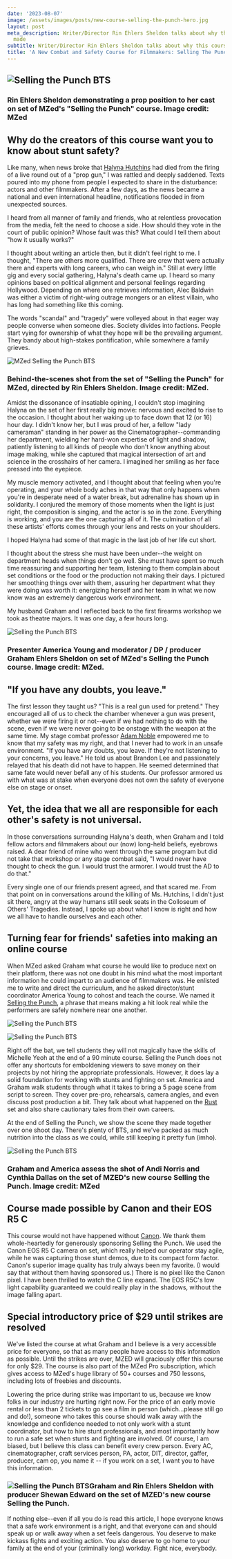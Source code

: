 ```yaml
---
date: '2023-08-07'
image: /assets/images/posts/new-course-selling-the-punch-hero.jpg
layout: post
meta_description: Writer/Director Rin Ehlers Sheldon talks about why this course was
  made
subtitle: Writer/Director Rin Ehlers Sheldon talks about why this course was made
title: 'A New Combat and Safety Course for Filmmakers: Selling The Punch'
---
```


## ![Selling the Punch BTS](https://mzed-cdn1.sfo2.cdn.digitaloceanspaces.com/images/news/selling%20the%20punch%20bts%204.jpg)

### Rin Ehlers Sheldon demonstrating a prop position to her cast on set of MZed's "Selling the Punch" course. Image credit: MZed

## Why do the creators of this course want you to know about stunt safety?

Like many, when news broke that [Halyna Hutchins](https://www.cined.com/in-memory-of-cinematographer-halyna-hutchins/) had died from the firing of a live round out of a "prop gun," I was rattled and deeply saddened. Texts poured into my phone from people I expected to share in the disturbance: actors and other filmmakers. After a few days, as the news became a national and even international headline, notifications flooded in from unexpected sources.

I heard from all manner of family and friends, who at relentless provocation from the media, felt the need to choose a side. How should they vote in the court of public opinion? Whose fault was this? What could I tell them about "how it usually works?"

I thought about writing an article then, but it didn't feel right to me. I thought, "There are others more qualified. There are crew that were actually there and experts with long careers, who can weigh in." Still at every little gig and every social gathering, Halyna's death came up. I heard so many opinions based on political alignment and personal feelings regarding Hollywood. Depending on where one retrieves information, Alec Baldwin was either a victim of right-wing outrage mongers or an elitest villain, who has long had something like this coming.

The words "scandal" and "tragedy" were volleyed about in that eager way people converse when someone dies. Society divides into factions. People start vying for ownership of what they hope will be the prevailing argument. They bandy about high-stakes pontification, while somewhere a family grieves.

![MZed Selling the Punch BTS](https://mzed-cdn1.sfo2.cdn.digitaloceanspaces.com/images/news/selling%20the%20punch%20bts%206.jpg)

### Behind-the-scenes shot from the set of "Selling the Punch" for MZed, directed by Rin Ehlers Sheldon. Image credit: MZed.

 

Amidst the dissonance of insatiable opining, I couldn't stop imagining Halyna on the set of her first really big movie: nervous and excited to rise to the occasion. I thought about her waking up to face down that 12 (or 16) hour day. I didn't know her, but I was proud of her, a fellow "lady cameraman" standing in her power as the Cinematographer--commanding her department, wielding her hard-won expertise of light and shadow, patiently listening to all kinds of people who don't know anything about image making, while she captured that magical intersection of art and science in the crosshairs of her camera. I imagined her smiling as her face pressed into the eyepiece.

My muscle memory activated, and I thought about that feeling when you're operating, and your whole body aches in that way that only happens when you're in desperate need of a water break, but adrenaline has shown up in solidarity. I conjured the memory of those moments when the light is just right, the composition is singing, and the actor is so in the zone. Everything is working, and you are the one capturing all of it. The culmination of all these artists' efforts comes through your lens and rests on your shoulders.

I hoped Halyna had some of that magic in the last job of her life cut short.

I thought about the stress she must have been under--the weight on department heads when things don't go well. She must have spent so much time reassuring and supporting her team, listening to them complain about set conditions or the food or the production not making their days. I pictured her smoothing things over with them, assuring her department what they were doing was worth it: energizing herself and her team in what we now know was an extremely dangerous work environment.

My husband Graham and I reflected back to the first firearms workshop we took as theatre majors. It was one day, a few hours long.

![Selling the Punch BTS](https://mzed-cdn1.sfo2.cdn.digitaloceanspaces.com/images/news/selling%20the%20punch%20bts%205.jpg)

### Presenter America Young and moderator / DP / producer Graham Ehlers Sheldon on set of MZed's Selling the Punch course. Image credit: MZed.

## "If you have any doubts, you leave."

The first lesson they taught us? "This is a real gun used for pretend." They encouraged all of us to check the chamber whenever a gun was present, whether we were firing it or not--even if we had nothing to do with the scene, even if we were never going to be onstage with the weapon at the same time. My stage combat professor [Adam Noble](https://www.safd.org/MemberProfile/Details/31231) empowered me to know that my safety was my right, and that I never had to work in an unsafe environment. "If you have any doubts, you leave. If they're not listening to your concerns, you leave." He told us about Brandon Lee and passionately relayed that his death did not have to happen. He seemed determined that same fate would never befall any of his students. Our professor armored us with what was at stake when everyone does not own the safety of everyone else on stage or onset.

## Yet, the idea that we all are responsible for each other's safety is not universal.

In those conversations surrounding Halyna's death, when Graham and I told fellow actors and filmmakers about our (now) long-held beliefs, eyebrows raised. A dear friend of mine who went through the same program but did not take that workshop or any stage combat said, "I would never have thought to check the gun. I would trust the armorer. I would trust the AD to do that."

Every single one of our friends present agreed, and that scared me. From that point on in conversations around the killing of Ms. Hutchins, I didn't just sit there, angry at the way humans still seek seats in the Colloseum of Others' Tragedies. Instead, I spoke up about what I know is right and how we all have to handle ourselves and each other.

## Turning fear for friends' safeties into making an online course

When MZed asked Graham what course he would like to produce next on their platform, there was not one doubt in his mind what the most important information he could impart to an audience of filmmakers was. He enlisted me to write and direct the curriculum, and he asked director/stunt coordinator America Young to cohost and teach the course. We named it [Selling the Punch](https://www.mzed.com/courses/selling-the-punch), a phrase that means making a hit look real while the performers are safely nowhere near one another.

![Selling the Punch BTS](https://mzed-cdn1.sfo2.cdn.digitaloceanspaces.com/images/news/selling%20the%20punch%20bts%202.jpg)

![Selling the Punch BTS](https://mzed-cdn1.sfo2.cdn.digitaloceanspaces.com/images/news/selling%20the%20punch%20bts%203.jpg)

Right off the bat, we tell students they will not magically have the skills of Michelle Yeoh at the end of a 90 minute course. Selling the Punch does not offer any shortcuts for emboldening viewers to save money on their projects by not hiring the appropriate professionals. However, it does lay a solid foundation for working with stunts and fighting on set. America and Graham walk students through what it takes to bring a 5 page scene from script to screen. They cover pre-pro, rehearsals, camera angles, and even discuss post production a bit. They talk about what happened on the [Rust](https://www.imdb.com/title/tt11001074/) set and also share cautionary tales from their own careers.

At the end of Selling the Punch, we show the scene they made together over one shoot day. There's plenty of BTS, and we've packed as much nutrition into the class as we could, while still keeping it pretty fun (imho).

![Selling the Punch BTS](https://mzed-cdn1.sfo2.cdn.digitaloceanspaces.com/images/news/selling%20the%20punch%20bts%201.jpg)

### Graham and America assess the shot of Andi Norris and Cynthia Dallas on the set of MZED's new course Selling the Punch. Image credit: MZed

## Course made possible by Canon and their EOS R5 C

This course would not have happened without [Canon](https://www.canon-europe.com/). We thank them whole-heartedly for generously sponsoring Selling the Punch. We used the Canon EOS R5 C camera on set, which really helped our operator stay agile, while he was capturing those stunt demos, due to its compact form factor. Canon's superior image quality has truly always been my favorite. (I would say that without them having sponsored us.) There is no pixel like the Canon pixel. I have been thrilled to watch the C line expand. The EOS R5C's low light capability guaranteed we could really play in the shadows, without the image falling apart.

## Special introductory price of $29 until strikes are resolved

We've listed the course at what Graham and I believe is a very accessible price for everyone, so that as many people have access to this information as possible. Until the strikes are over, MZED will graciously offer this course for only $29. The course is also part of the MZed Pro subscription, which gives access to MZed's huge library of 50+ courses and 750 lessons, including lots of freebies and discounts.

Lowering the price during strike was important to us, because we know folks in our industry are hurting right now. For the price of an early movie rental or less than 2 tickets to go see a film in person (which…please still go and do!), someone who takes this course should walk away with the knowledge and confidence needed to not only work with a stunt coordinator, but how to hire stunt professionals, and most importantly how to run a safe set when stunts and fighting are involved. Of course, I am biased, but I believe this class can benefit every crew person. Every AC, cinematographer, craft services person, PA, actor, DIT, director, gaffer, producer, cam op, you name it -- if you work on a set, I want you to have this information.

### ![Selling the Punch BTS](https://mzed-cdn1.sfo2.cdn.digitaloceanspaces.com/images/news/selling%20the%20punch%20bts%207.jpg)Graham and Rin Ehlers Sheldon with producer Shewan Edward on the set of MZED's new course Selling the Punch.

 

If nothing else--even if all you do is read this article, I hope everyone knows that a safe work environment is a right, and that everyone can and should speak up or walk away when a set feels dangerous. You deserve to make kickass fights and exciting action. You also deserve to go home to your family at the end of your (criminally long) workday. Fight nice, everybody.